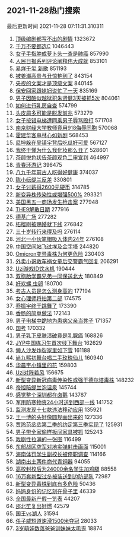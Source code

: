 ## 2021-11-28热门搜索 
最后更新时间 2021-11-28 07:11:31.310311 
1. [顶级编剧都写不出的剧情](https://s.weibo.com/weibo?q=%23%E9%A1%B6%E7%BA%A7%E7%BC%96%E5%89%A7%E9%83%BD%E5%86%99%E4%B8%8D%E5%87%BA%E7%9A%84%E5%89%A7%E6%83%85%23&Refer=top) 1323672
1. [千万不要都选C](https://s.weibo.com/weibo?q=%23%E5%8D%83%E4%B8%87%E4%B8%8D%E8%A6%81%E9%83%BD%E9%80%89C%23&Refer=top) 1046443
1. [女子手指肿成萝卜头一查是肺癌](https://s.weibo.com/weibo?q=%23%E5%A5%B3%E5%AD%90%E6%89%8B%E6%8C%87%E8%82%BF%E6%88%90%E8%90%9D%E5%8D%9C%E5%A4%B4%E4%B8%80%E6%9F%A5%E6%98%AF%E8%82%BA%E7%99%8C%23&Refer=top) 857990
1. [人民日报系列评论阐释伟大成就](https://s.weibo.com/weibo?q=%23%E4%BA%BA%E6%B0%91%E6%97%A5%E6%8A%A5%E7%B3%BB%E5%88%97%E8%AF%84%E8%AE%BA%E9%98%90%E9%87%8A%E4%BC%9F%E5%A4%A7%E6%88%90%E5%B0%B1%23&Refer=top) 853101
1. [易烊千玺 新歌](https://s.weibo.com/weibo?q=%E6%98%93%E7%83%8A%E5%8D%83%E7%8E%BA%20%E6%96%B0%E6%AD%8C&Refer=top) 851193
1. [被姜潮高贵与丑惊艳到了](https://s.weibo.com/weibo?q=%23%E8%A2%AB%E5%A7%9C%E6%BD%AE%E9%AB%98%E8%B4%B5%E4%B8%8E%E4%B8%91%E6%83%8A%E8%89%B3%E5%88%B0%E4%BA%86%23&Refer=top) 843154
1. [央视的文案才是顶级文案](https://s.weibo.com/weibo?q=%23%E5%A4%AE%E8%A7%86%E7%9A%84%E6%96%87%E6%A1%88%E6%89%8D%E6%98%AF%E9%A1%B6%E7%BA%A7%E6%96%87%E6%A1%88%23&Refer=top) 840145
1. [保安回家跟媳妇说忙了一天](https://s.weibo.com/weibo?q=%23%E4%BF%9D%E5%AE%89%E5%9B%9E%E5%AE%B6%E8%B7%9F%E5%AA%B3%E5%A6%87%E8%AF%B4%E5%BF%99%E4%BA%86%E4%B8%80%E5%A4%A9%23&Refer=top) 835169
1. [男子因酷似越狱犯朱贤健3天被抓5次](https://s.weibo.com/weibo?q=%23%E7%94%B7%E5%AD%90%E5%9B%A0%E9%85%B7%E4%BC%BC%E8%B6%8A%E7%8B%B1%E7%8A%AF%E6%9C%B1%E8%B4%A4%E5%81%A53%E5%A4%A9%E8%A2%AB%E6%8A%935%E6%AC%A1%23&Refer=top) 804061
1. [如何进行乳房自查](https://s.weibo.com/weibo?q=%23%E5%A6%82%E4%BD%95%E8%BF%9B%E8%A1%8C%E4%B9%B3%E6%88%BF%E8%87%AA%E6%9F%A5%23&Refer=top) 574799
1. [头皮屑多可能是脱发前兆](https://s.weibo.com/weibo?q=%23%E5%A4%B4%E7%9A%AE%E5%B1%91%E5%A4%9A%E5%8F%AF%E8%83%BD%E6%98%AF%E8%84%B1%E5%8F%91%E5%89%8D%E5%85%86%23&Refer=top) 573279
1. [女子按错电梯遭同乘男子辱骂殴打](https://s.weibo.com/weibo?q=%23%E5%A5%B3%E5%AD%90%E6%8C%89%E9%94%99%E7%94%B5%E6%A2%AF%E9%81%AD%E5%90%8C%E4%B9%98%E7%94%B7%E5%AD%90%E8%BE%B1%E9%AA%82%E6%AE%B4%E6%89%93%23&Refer=top) 571708
1. [南京财经大学教师竟用918侮辱同胞](https://s.weibo.com/weibo?q=%23%E5%8D%97%E4%BA%AC%E8%B4%A2%E7%BB%8F%E5%A4%A7%E5%AD%A6%E6%95%99%E5%B8%88%E7%AB%9F%E7%94%A8918%E4%BE%AE%E8%BE%B1%E5%90%8C%E8%83%9E%23&Refer=top) 570068
1. [霍建华客串林心如新剧](https://s.weibo.com/weibo?q=%23%E9%9C%8D%E5%BB%BA%E5%8D%8E%E5%AE%A2%E4%B8%B2%E6%9E%97%E5%BF%83%E5%A6%82%E6%96%B0%E5%89%A7%23&Refer=top) 568453
1. [尼坤躲在吴镇宇背后吃瓜好可爱](https://s.weibo.com/weibo?q=%23%E5%B0%BC%E5%9D%A4%E8%BA%B2%E5%9C%A8%E5%90%B4%E9%95%87%E5%AE%87%E8%83%8C%E5%90%8E%E5%90%83%E7%93%9C%E5%A5%BD%E5%8F%AF%E7%88%B1%23&Refer=top) 567127
1. [我终于懂为什么我化妆那么丑了](https://s.weibo.com/weibo?q=%23%E6%88%91%E7%BB%88%E4%BA%8E%E6%87%82%E4%B8%BA%E4%BB%80%E4%B9%88%E6%88%91%E5%8C%96%E5%A6%86%E9%82%A3%E4%B9%88%E4%B8%91%E4%BA%86%23&Refer=top) 528601
1. [茶颜悦色状告茶颜观色二审宣判](https://s.weibo.com/weibo?q=%23%E8%8C%B6%E9%A2%9C%E6%82%A6%E8%89%B2%E7%8A%B6%E5%91%8A%E8%8C%B6%E9%A2%9C%E8%A7%82%E8%89%B2%E4%BA%8C%E5%AE%A1%E5%AE%A3%E5%88%A4%23&Refer=top) 464997
1. [青春环游记](https://s.weibo.com/weibo?q=%E9%9D%92%E6%98%A5%E7%8E%AF%E6%B8%B8%E8%AE%B0&Refer=top) 396475
1. [八九千年前古人吃得好健康](https://s.weibo.com/weibo?q=%23%E5%85%AB%E4%B9%9D%E5%8D%83%E5%B9%B4%E5%89%8D%E5%8F%A4%E4%BA%BA%E5%90%83%E5%BE%97%E5%A5%BD%E5%81%A5%E5%BA%B7%23&Refer=top) 374037
1. [陈小纭缇兰反差](https://s.weibo.com/weibo?q=%23%E9%99%88%E5%B0%8F%E7%BA%AD%E7%BC%87%E5%85%B0%E5%8F%8D%E5%B7%AE%23&Refer=top) 330801
1. [女子讨薪得2600元硬币](https://s.weibo.com/weibo?q=%23%E5%A5%B3%E5%AD%90%E8%AE%A8%E8%96%AA%E5%BE%972600%E5%85%83%E7%A1%AC%E5%B8%81%23&Refer=top) 314785
1. [新变异株传染性或增强500%](https://s.weibo.com/weibo?q=%23%E6%96%B0%E5%8F%98%E5%BC%82%E6%A0%AA%E4%BC%A0%E6%9F%93%E6%80%A7%E6%88%96%E5%A2%9E%E5%BC%BA500%25%23&Refer=top) 293321
1. [美国黑五一商场发生枪击案](https://s.weibo.com/weibo?q=%23%E7%BE%8E%E5%9B%BD%E9%BB%91%E4%BA%94%E4%B8%80%E5%95%86%E5%9C%BA%E5%8F%91%E7%94%9F%E6%9E%AA%E5%87%BB%E6%A1%88%23&Refer=top) 277948
1. [THE9解散日期](https://s.weibo.com/weibo?q=%23THE9%E8%A7%A3%E6%95%A3%E6%97%A5%E6%9C%9F%23&Refer=top) 277916
1. [德基广场](https://s.weibo.com/weibo?q=%E5%BE%B7%E5%9F%BA%E5%B9%BF%E5%9C%BA&Refer=top) 277282
1. [柘榴刚被赐婚就下线](https://s.weibo.com/weibo?q=%23%E6%9F%98%E6%A6%B4%E5%88%9A%E8%A2%AB%E8%B5%90%E5%A9%9A%E5%B0%B1%E4%B8%8B%E7%BA%BF%23&Refer=top) 276842
1. [三十岁转行来得及吗](https://s.weibo.com/weibo?q=%23%E4%B8%89%E5%8D%81%E5%B2%81%E8%BD%AC%E8%A1%8C%E6%9D%A5%E5%BE%97%E5%8F%8A%E5%90%97%23&Refer=top) 276114
1. [河北一小伙笔帽吸入体内24年](https://s.weibo.com/weibo?q=%23%E6%B2%B3%E5%8C%97%E4%B8%80%E5%B0%8F%E4%BC%99%E7%AC%94%E5%B8%BD%E5%90%B8%E5%85%A5%E4%BD%93%E5%86%8524%E5%B9%B4%23&Refer=top) 276108
1. [中国空间站飞过埃及金字塔](https://s.weibo.com/weibo?q=%23%E4%B8%AD%E5%9B%BD%E7%A9%BA%E9%97%B4%E7%AB%99%E9%A3%9E%E8%BF%87%E5%9F%83%E5%8F%8A%E9%87%91%E5%AD%97%E5%A1%94%23&Refer=top) 244820
1. [Omicron变异毒株为何更危险](https://s.weibo.com/weibo?q=%23Omicron%E5%8F%98%E5%BC%82%E6%AF%92%E6%A0%AA%E4%B8%BA%E4%BD%95%E6%9B%B4%E5%8D%B1%E9%99%A9%23&Refer=top) 230403
1. [外卖小哥救车祸女童后交警霸气回复](https://s.weibo.com/weibo?q=%23%E5%A4%96%E5%8D%96%E5%B0%8F%E5%93%A5%E6%95%91%E8%BD%A6%E7%A5%B8%E5%A5%B3%E7%AB%A5%E5%90%8E%E4%BA%A4%E8%AD%A6%E9%9C%B8%E6%B0%94%E5%9B%9E%E5%A4%8D%23&Refer=top) 206291
1. [Uzi游戏ID饮水机](https://s.weibo.com/weibo?q=%23Uzi%E6%B8%B8%E6%88%8FID%E9%A5%AE%E6%B0%B4%E6%9C%BA%23&Refer=top) 190444
1. [双胞胎学霸兄弟一同保送北大](https://s.weibo.com/weibo?q=%23%E5%8F%8C%E8%83%9E%E8%83%8E%E5%AD%A6%E9%9C%B8%E5%85%84%E5%BC%9F%E4%B8%80%E5%90%8C%E4%BF%9D%E9%80%81%E5%8C%97%E5%A4%A7%23&Refer=top) 180849
1. [好欢螺 虫卵](https://s.weibo.com/weibo?q=%E5%A5%BD%E6%AC%A2%E8%9E%BA%20%E8%99%AB%E5%8D%B5&Refer=top) 180700
1. [考古人员是怎么测身高的](https://s.weibo.com/weibo?q=%23%E8%80%83%E5%8F%A4%E4%BA%BA%E5%91%98%E6%98%AF%E6%80%8E%E4%B9%88%E6%B5%8B%E8%BA%AB%E9%AB%98%E7%9A%84%23&Refer=top) 177194
1. [女心理师将拍第二部](https://s.weibo.com/weibo?q=%23%E5%A5%B3%E5%BF%83%E7%90%86%E5%B8%88%E5%B0%86%E6%8B%8D%E7%AC%AC%E4%BA%8C%E9%83%A8%23&Refer=top) 174575
1. [乔振宇终于跳舞了](https://s.weibo.com/weibo?q=%23%E4%B9%94%E6%8C%AF%E5%AE%87%E7%BB%88%E4%BA%8E%E8%B7%B3%E8%88%9E%E4%BA%86%23&Refer=top) 173390
1. [香肠的简单做法](https://s.weibo.com/weibo?q=%23%E9%A6%99%E8%82%A0%E7%9A%84%E7%AE%80%E5%8D%95%E5%81%9A%E6%B3%95%23&Refer=top) 172143
1. [男子电梯中跪地为患病父亲当凳子](https://s.weibo.com/weibo?q=%23%E7%94%B7%E5%AD%90%E7%94%B5%E6%A2%AF%E4%B8%AD%E8%B7%AA%E5%9C%B0%E4%B8%BA%E6%82%A3%E7%97%85%E7%88%B6%E4%BA%B2%E5%BD%93%E5%87%B3%E5%AD%90%23&Refer=top) 171357
1. [国考](https://s.weibo.com/weibo?q=%23%E5%9B%BD%E8%80%83%23&Refer=top) 170332
1. [男子乳下皮肤溃破竟是乳腺癌](https://s.weibo.com/weibo?q=%23%E7%94%B7%E5%AD%90%E4%B9%B3%E4%B8%8B%E7%9A%AE%E8%82%A4%E6%BA%83%E7%A0%B4%E7%AB%9F%E6%98%AF%E4%B9%B3%E8%85%BA%E7%99%8C%23&Refer=top) 168826
1. [JYP中国练习生首次线下舞台](https://s.weibo.com/weibo?q=%23JYP%E4%B8%AD%E5%9B%BD%E7%BB%83%E4%B9%A0%E7%94%9F%E9%A6%96%E6%AC%A1%E7%BA%BF%E4%B8%8B%E8%88%9E%E5%8F%B0%23&Refer=top) 162629
1. [懒人沙发炸裂家里如下雪](https://s.weibo.com/weibo?q=%23%E6%87%92%E4%BA%BA%E6%B2%99%E5%8F%91%E7%82%B8%E8%A3%82%E5%AE%B6%E9%87%8C%E5%A6%82%E4%B8%8B%E9%9B%AA%23&Refer=top) 161188
1. [尚九熙初舞台唱二手玫瑰仙儿](https://s.weibo.com/weibo?q=%23%E5%B0%9A%E4%B9%9D%E7%86%99%E5%88%9D%E8%88%9E%E5%8F%B0%E5%94%B1%E4%BA%8C%E6%89%8B%E7%8E%AB%E7%91%B0%E4%BB%99%E5%84%BF%23&Refer=top) 160940
1. [华晨宇小镇里的花](https://s.weibo.com/weibo?q=%23%E5%8D%8E%E6%99%A8%E5%AE%87%E5%B0%8F%E9%95%87%E9%87%8C%E7%9A%84%E8%8A%B1%23&Refer=top) 159803
1. [Uzi对阵若风](https://s.weibo.com/weibo?q=%23Uzi%E5%AF%B9%E9%98%B5%E8%8B%A5%E9%A3%8E%23&Refer=top) 156675
1. [新型变异新冠病毒传染性或强于德尔塔毒株](https://s.weibo.com/weibo?q=%23%E6%96%B0%E5%9E%8B%E5%8F%98%E5%BC%82%E6%96%B0%E5%86%A0%E7%97%85%E6%AF%92%E4%BC%A0%E6%9F%93%E6%80%A7%E6%88%96%E5%BC%BA%E4%BA%8E%E5%BE%B7%E5%B0%94%E5%A1%94%E6%AF%92%E6%A0%AA%23&Refer=top) 148232
1. [帝旭陪缇兰泡温泉](https://s.weibo.com/weibo?q=%23%E5%B8%9D%E6%97%AD%E9%99%AA%E7%BC%87%E5%85%B0%E6%B3%A1%E6%B8%A9%E6%B3%89%23&Refer=top) 145744
1. [感觉整个深圳都在卤鹅](https://s.weibo.com/weibo?q=%23%E6%84%9F%E8%A7%89%E6%95%B4%E4%B8%AA%E6%B7%B1%E5%9C%B3%E9%83%BD%E5%9C%A8%E5%8D%A4%E9%B9%85%23&Refer=top) 143787
1. [军用防寒物资24小时送到西部一线](https://s.weibo.com/weibo?q=%23%E5%86%9B%E7%94%A8%E9%98%B2%E5%AF%92%E7%89%A9%E8%B5%8424%E5%B0%8F%E6%97%B6%E9%80%81%E5%88%B0%E8%A5%BF%E9%83%A8%E4%B8%80%E7%BA%BF%23&Refer=top) 141752
1. [监测发现十七款违法移动应用](https://s.weibo.com/weibo?q=%23%E7%9B%91%E6%B5%8B%E5%8F%91%E7%8E%B0%E5%8D%81%E4%B8%83%E6%AC%BE%E8%BF%9D%E6%B3%95%E7%A7%BB%E5%8A%A8%E5%BA%94%E7%94%A8%23&Refer=top) 135921
1. [王一博的头好像圆规画出来的](https://s.weibo.com/weibo?q=%23%E7%8E%8B%E4%B8%80%E5%8D%9A%E7%9A%84%E5%A4%B4%E5%A5%BD%E5%83%8F%E5%9C%86%E8%A7%84%E7%94%BB%E5%87%BA%E6%9D%A5%E7%9A%84%23&Refer=top) 127336
1. [贾玲范丞丞第二季的约定第三季实现了](https://s.weibo.com/weibo?q=%23%E8%B4%BE%E7%8E%B2%E8%8C%83%E4%B8%9E%E4%B8%9E%E7%AC%AC%E4%BA%8C%E5%AD%A3%E7%9A%84%E7%BA%A6%E5%AE%9A%E7%AC%AC%E4%B8%89%E5%AD%A3%E5%AE%9E%E7%8E%B0%E4%BA%86%23&Refer=top) 125931
1. [男子带全家偷样板间家具被抓](https://s.weibo.com/weibo?q=%23%E7%94%B7%E5%AD%90%E5%B8%A6%E5%85%A8%E5%AE%B6%E5%81%B7%E6%A0%B7%E6%9D%BF%E9%97%B4%E5%AE%B6%E5%85%B7%E8%A2%AB%E6%8A%93%23&Refer=top) 125243
1. [戏剧性拉满的一张图](https://s.weibo.com/weibo?q=%23%E6%88%8F%E5%89%A7%E6%80%A7%E6%8B%89%E6%BB%A1%E7%9A%84%E4%B8%80%E5%BC%A0%E5%9B%BE%23&Refer=top) 116499
1. [东部战区空军对地实弹射击画面](https://s.weibo.com/weibo?q=%23%E4%B8%9C%E9%83%A8%E6%88%98%E5%8C%BA%E7%A9%BA%E5%86%9B%E5%AF%B9%E5%9C%B0%E5%AE%9E%E5%BC%B9%E5%B0%84%E5%87%BB%E7%94%BB%E9%9D%A2%23&Refer=top) 115001
1. [海南体罚学生副校长被停职调查](https://s.weibo.com/weibo?q=%23%E6%B5%B7%E5%8D%97%E4%BD%93%E7%BD%9A%E5%AD%A6%E7%94%9F%E5%89%AF%E6%A0%A1%E9%95%BF%E8%A2%AB%E5%81%9C%E8%81%8C%E8%B0%83%E6%9F%A5%23&Refer=top) 114166
1. [湖南出土两件商代青铜器](https://s.weibo.com/weibo?q=%23%E6%B9%96%E5%8D%97%E5%87%BA%E5%9C%9F%E4%B8%A4%E4%BB%B6%E5%95%86%E4%BB%A3%E9%9D%92%E9%93%9C%E5%99%A8%23&Refer=top) 94055
1. [高校封校后为24000余名学生加鸡腿](https://s.weibo.com/weibo?q=%23%E9%AB%98%E6%A0%A1%E5%B0%81%E6%A0%A1%E5%90%8E%E4%B8%BA24000%E4%BD%99%E5%90%8D%E5%AD%A6%E7%94%9F%E5%8A%A0%E9%B8%A1%E8%85%BF%23&Refer=top) 88558
1. [16万套新型过冬被装送到边防部队](https://s.weibo.com/weibo?q=%2316%E4%B8%87%E5%A5%97%E6%96%B0%E5%9E%8B%E8%BF%87%E5%86%AC%E8%A2%AB%E8%A3%85%E9%80%81%E5%88%B0%E8%BE%B9%E9%98%B2%E9%83%A8%E9%98%9F%23&Refer=top) 72987
1. [新型变异毒株到底有多危险](https://s.weibo.com/weibo?q=%23%E6%96%B0%E5%9E%8B%E5%8F%98%E5%BC%82%E6%AF%92%E6%A0%AA%E5%88%B0%E5%BA%95%E6%9C%89%E5%A4%9A%E5%8D%B1%E9%99%A9%23&Refer=top) 50436
1. [妈妈身份的记忆刻在骨子里](https://s.weibo.com/weibo?q=%23%E5%A6%88%E5%A6%88%E8%BA%AB%E4%BB%BD%E7%9A%84%E8%AE%B0%E5%BF%86%E5%88%BB%E5%9C%A8%E9%AA%A8%E5%AD%90%E9%87%8C%23&Refer=top) 46339
1. [全国最新产假一览表](https://s.weibo.com/weibo?q=%23%E5%85%A8%E5%9B%BD%E6%9C%80%E6%96%B0%E4%BA%A7%E5%81%87%E4%B8%80%E8%A7%88%E8%A1%A8%23&Refer=top) 44207
1. [邵北笙复出好燃](https://s.weibo.com/weibo?q=%23%E9%82%B5%E5%8C%97%E7%AC%99%E5%A4%8D%E5%87%BA%E5%A5%BD%E7%87%83%23&Refer=top) 42579
1. [国王vs湖人](https://s.weibo.com/weibo?q=%23%E5%9B%BD%E7%8E%8Bvs%E6%B9%96%E4%BA%BA%23&Refer=top) 31594
1. [任子威短道速滑1500米夺冠](https://s.weibo.com/weibo?q=%23%E4%BB%BB%E5%AD%90%E5%A8%81%E7%9F%AD%E9%81%93%E9%80%9F%E6%BB%911500%E7%B1%B3%E5%A4%BA%E5%86%A0%23&Refer=top) 28033
1. [3岁萌娃数落爸爸训妹妹太叽歪](https://s.weibo.com/weibo?q=%233%E5%B2%81%E8%90%8C%E5%A8%83%E6%95%B0%E8%90%BD%E7%88%B8%E7%88%B8%E8%AE%AD%E5%A6%B9%E5%A6%B9%E5%A4%AA%E5%8F%BD%E6%AD%AA%23&Refer=top) 18874
